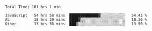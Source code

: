 
<!--START_SECTION:waka-->

```text
Total Time: 101 hrs 1 min

JavaScript   54 hrs 58 mins  █████████████▓░░░░░░░░░░░   54.42 %
AL           18 hrs 29 mins  ████▓░░░░░░░░░░░░░░░░░░░░   18.30 %
Other        13 hrs 38 mins  ███▒░░░░░░░░░░░░░░░░░░░░░   13.50 %
```

<!--END_SECTION:waka-->











